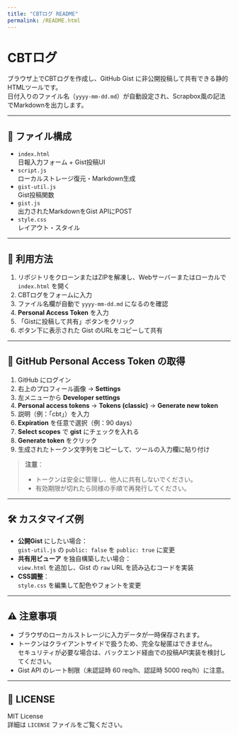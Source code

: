 ```yaml
---
title: "CBTログ README"
permalink: /README.html
---
```


# CBTログ

ブラウザ上でCBTログを作成し、GitHub Gist に非公開投稿して共有できる静的HTMLツールです。  
日付入りのファイル名（`yyyy-mm-dd.md`）が自動設定され、Scrapbox風の記法でMarkdownを出力します。

---

## 🔧 ファイル構成

- `index.html`  
  日報入力フォーム + Gist投稿UI
- `script.js`  
  ローカルストレージ復元・Markdown生成
- `gist-util.js`  
  Gist投稿関数
- `gist.js`  
  出力されたMarkdownをGist APIにPOST
- `style.css`  
  レイアウト・スタイル

---

## 🚀 利用方法

1. リポジトリをクローンまたはZIPを解凍し、Webサーバーまたはローカルで `index.html` を開く  
2. CBTログをフォームに入力  
3. ファイル名欄が自動で `yyyy-mm-dd.md` になるのを確認  
4. **Personal Access Token** を入力  
5. 「Gistに投稿して共有」ボタンをクリック  
6. ボタン下に表示された Gist のURLをコピーして共有

---

## 🔑 GitHub Personal Access Token の取得

1. GitHub にログイン  
2. 右上のプロフィール画像 → **Settings**  
3. 左メニューから **Developer settings**  
4. **Personal access tokens** → **Tokens (classic)** → **Generate new token**  
5. 説明（例：「cbt」）を入力  
6. **Expiration** を任意で選択（例：90 days）  
7. **Select scopes** で **gist** にチェックを入れる  
8. **Generate token** をクリック  
9. 生成されたトークン文字列をコピーして、ツールの入力欄に貼り付け

> **注意**：  
> - トークンは安全に管理し、他人に共有しないでください。  
> - 有効期限が切れたら同様の手順で再発行してください。

---

## 🛠 カスタマイズ例

- **公開Gist** にしたい場合：  
  `gist-util.js` の `public: false` を `public: true` に変更
- **共有用ビューア** を独自構築したい場合：  
  `view.html` を追加し、Gist の `raw` URL を読み込むコードを実装
- **CSS調整**：  
  `style.css` を編集して配色やフォントを変更

---

## ⚠️ 注意事項

- ブラウザのローカルストレージに入力データが一時保存されます。  
- トークンはクライアントサイドで扱うため、完全な秘匿はできません。  
  セキュリティが必要な場合は、バックエンド経由での投稿API実装を検討してください。
- Gist API のレート制限（未認証時 60 req/h、認証時 5000 req/h）に注意。

---

## 📄 LICENSE

MIT License  
詳細は `LICENSE` ファイルをご覧ください。
